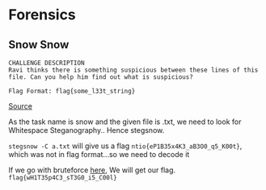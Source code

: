 # Forensics  
## Snow Snow  

```
CHALLENGE DESCRIPTION
Ravi thinks there is something suspicious between these lines of this file. Can you help him find out what is suspicious?

Flag Format: flag{some_l33t_string}
```

[Source](https://vpframework.s3.amazonaws.com/files/challenge/av_a0b05a70-7bc0-419e-bc50-147852117b9c.txt)  

As the task name is snow and the given file is .txt, we need to look for Whitespace Steganography.. Hence stegsnow.

```stegsnow -C a.txt``` will give us a flag ```ntio{eP1B35x4K3_aB3O0_q5_K00t}```, which was not in flag format...so we need to decode it  

If we go with bruteforce [here](https://www.dcode.fr/caesar-cipher), We will get our flag.  
```flag{wH1T35p4C3_sT3G0_i5_C00l}```
